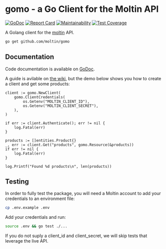 # gomo - a Go Client for the Moltin API

[![GoDoc](https://godoc.org/github.com/moltin/gomo?status.svg)](https://godoc.org/github.com/moltin/gomo)
[![Report Card](https://goreportcard.com/badge/github.com/moltin/gomo)](https://goreportcard.com/report/github.com/moltin/gomo)
[![Maintainability](https://api.codeclimate.com/v1/badges/48415c0b8f48979b40a9/maintainability)](https://codeclimate.com/github/moltin/gomo/maintainability)
[![Test Coverage](https://api.codeclimate.com/v1/badges/48415c0b8f48979b40a9/test_coverage)](https://codeclimate.com/github/moltin/gomo/test_coverage)

A Golang client for the [moltin](https://moltin.com) API.

```bash
go get github.com/moltin/gomo
```


## Documentation

Code documentation is available on [GoDoc](https://godoc.org/github.com/moltin/gomo).

A guide is avilable on [the wiki](https://github.com/moltin/gomo/wiki), but the demo below shows you how to create a client and get some products:

```golang
client := gomo.NewClient(
	gomo.ClientCredentials(
		os.Getenv("MOLTIN_CLIENT_ID"),
		os.Getenv("MOLTIN_CLIENT_SECRET"),
	),
)

if err := client.Authenticate(); err != nil {
	log.Fatal(err)
}

products := []entities.Product{}
_, err := client.Get("products", gomo.Resource(&products))
if err != nil {
	log.Fatal(err)
}

log.Printf("Found %d products\n", len(products))
```


## Testing

In order to fully test the package, you will need a Moltin account to add your credentials to an environment file:

```bash
cp .env.example .env
```

Add your credentials and run:

```bash
source .env && go test ./...
```

If you do not suply a client_id and client_secret, we will skip tests that leverage the live API.
